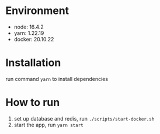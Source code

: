 # Environment
- node: 16.4.2
- yarn: 1.22.19
- docker: 20.10.22

# Installation
run command `yarn` to install dependencies

# How to run
1. set up database and redis, run `./scripts/start-docker.sh`
2. start the app, run `yarn start`
